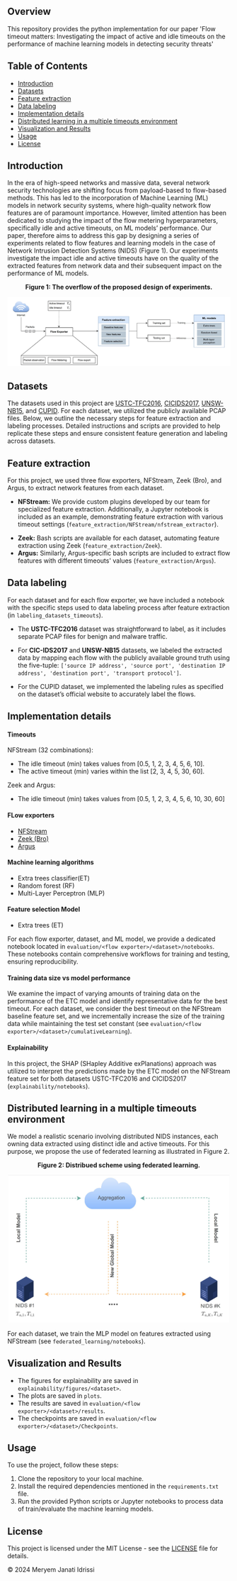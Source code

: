 
## Overview
This repository provides the python implementation for our paper 'Flow timeout matters: Investigating the impact of active and idle timeouts on the performance of machine learning models in detecting security threats'


## Table of Contents

- [Introduction](#introduction)
- [Datasets](#datasets)
- [Feature extraction](#feature-extraction)
- [Data labeling](#data-labeling)
- [Implementation details](#implementation-details)
- [Distributed learning in a multiple timeouts environment](#distributed-learning-in-a-multiple-timeouts-environment)
- [Visualization and Results](#visualization-and-results)
- [Usage](#usage)
- [License](#license)

## Introduction
In the era of high-speed networks and massive data, several network security technologies are shifting focus from payload-based to flow-based methods. This has led to the incorporation of Machine Learning (ML) models in network security systems, where high-quality network flow features are of paramount importance. However, limited attention has been dedicated to studying the impact of the flow metering hyperparameters, specifically idle and active timeouts, on ML models’ performance. Our paper, therefore aims to address this gap by designing a series of experiments related to flow features and learning models in the case of Network Intrusion Detection Systems (NIDS) (Figure 1). Our experiments investigate the impact idle and active timeouts have on the quality of the extracted features from network data and their subsequent impact on the performance of ML models. 



**<p align="center">Figure 1: The overflow of the proposed design of experiments.</p>**
<p align="center">
<img src="https://github.com/meryemJanatiIdrissi/Flow-timeout-matters/blob/main/Figures/flow-overflow.jpg" />
</p>


## Datasets
The datasets used in this project are [USTC-TFC2016](https://github.com/yungshenglu/USTC-TFC2016), [CICIDS2017](https://www.unb.ca/cic/datasets/ids-2017.html), [UNSW-NB15](https://research.unsw.edu.au/projects/unsw-nb15-dataset), and [CUPID](https://www.cupid.directory/).  For each dataset, we utilized the publicly available PCAP files. Below, we outline the necessary steps for feature extraction and labeling processes. Detailed instructions and scripts are provided to help replicate these steps and ensure consistent feature generation and labeling across datasets.

## Feature extraction
For this project, we used three flow exporters, NFStream, Zeek (Bro), and Argus, to extract network features from each dataset.

- **NFStream:** We provide custom plugins developed by our team for specialized feature extraction. Additionally, a Jupyter notebook is included as an example, demonstrating feature extraction with various timeout settings (`feature_extraction/NFStream/nfstream_extractor`).
> 

- **Zeek:** Bash scripts are available for each dataset, automating feature extraction using Zeek (`feature_extraction/Zeek`).
- **Argus:** Similarly, Argus-specific bash scripts are included to extract flow features with different timeouts' values (`feature_extraction/Argus`).



## Data labeling
For each dataset and for each flow exporter, we have included a notebook with the specific steps used to data labeling process after feature extraction (in `labeling_datasets_timeouts`).

+ The **USTC-TFC2016** dataset was straightforward to label, as it includes separate PCAP files for benign and malware traffic. 

+ For **CIC-IDS2017** and **UNSW-NB15** datasets, we labeled the extracted data by mapping each flow with the publicly available ground truth using the five-tuple: `['source IP address', 'source port', 'destination IP address', 'destination port', 'transport protocol']`. 

+ For the CUPID dataset, we implemented the labeling rules as specified on the dataset’s official website to accurately label the flows.


## Implementation details 

#### Timeouts
NFStream (32 combinations): 
- The idle timeout (min) takes values from [0.5, 1, 2, 3, 4, 5, 6, 10].
- The active timeout (min) varies within the list [2, 3, 4, 5, 30, 60].

Zeek and Argus:
- The idle timeout (min) takes values from [0.5, 1, 2, 3, 4, 5, 6, 10, 30, 60]

#### FLow exporters
- [NFStream](https://www.nfstream.org/)
- [Zeek (Bro)](https://zeek.org/)
- [Argus](https://openargus.org/documentation)

#### Machine learning algorithms
- Extra trees classifier(ET)
- Random forest (RF)
- Multi-Layer Perceptron (MLP)

#### Feature selection Model
- Extra trees (ET)


For each flow exporter, dataset, and ML model, we provide a dedicated notebook located in `evaluation/<flow exporter>/<dataset>/notebooks`. These notebooks contain comprehensive workflows for training and testing, ensuring reproducibility.

#### Training data size vs model performance
We examine the impact of varying amounts of training data on the performance of the ETC model and identify representative data for the best timeout. For each dataset, we consider the best timeout on the NFStream baseline feature set, and we incrementally increase the size of the training data while maintaining the test set constant (see `evaluation/<flow exporter>/<dataset>/cumulativeLearning`).


#### Explainability
In this project, the SHAP (SHapley Additive exPlanations) approach was utilized to interpret the predictions made by the ETC model on the NFStream feature set for
both datasets USTC-TFC2016 and CICIDS2017 (`explainability/notebooks`). 




## Distributed learning in a multiple timeouts environment
We model a realistic scenario involving distributed NIDS instances, each owning data extracted using distinct idle and active timeouts. For this purpose, we propose the use of federated learning as illustrated in Figure 2.

**<p align="center">Figure 2: Distribued scheme using federated learning.</p>**
<p align="center">
<img src="https://github.com/meryemJanatiIdrissi/Flow-timeout-matters/blob/main/Figures/FL_scheme.jpg?raw=true" alt="Distribued scheme using federated learning" width="500">
</p>

For each dataset, we train the MLP model on features extracted using NFStream (see `federated_learning/notebooks`). 






## Visualization and Results
- The figures for explainability are saved in `explainability/figures/<dataset>`.
- The plots are saved in `plots`.
- The results are saved in `evaluation/<flow exporter>/<dataset>/results`.
- The checkpoints are saved in `evaluation/<flow exporter>/<dataset>/Checkpoints`.


## Usage
To use the project, follow these steps:

1. Clone the repository to your local machine.
2. Install the required dependencies mentioned in the `requirements.txt` file.
3. Run the provided Python scripts or Jupyter notebooks to process data of train/evaluate the machine learning models.

## License
This project is licensed under the MIT License - see the [LICENSE](LICENSE) file for details.

© 2024 Meryem Janati Idrissi